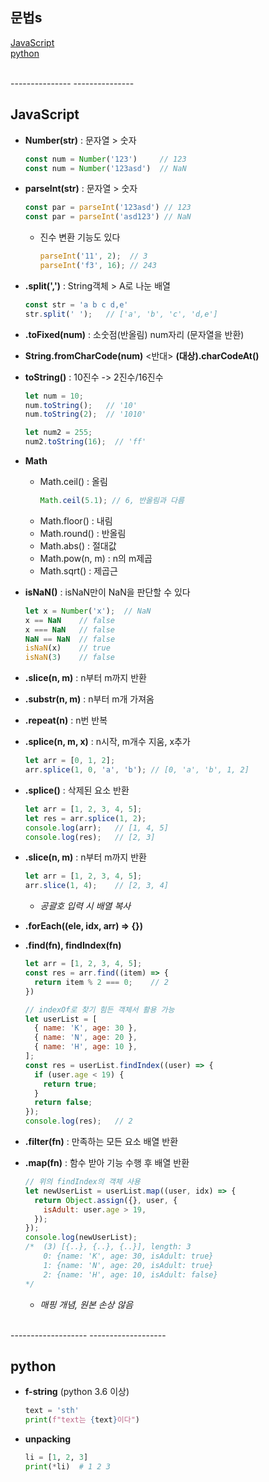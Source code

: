 ## 문법s

[JavaScript](#JavaScript)   
[python](#python)   

<br>
---------------
---------------
<br>

## JavaScript

* **Number(str)** : 문자열 > 숫자
  ```javaScript
  const num = Number('123')     // 123
  const num = Number('123asd')  // NaN
  ```

* **parseInt(str)** : 문자열 > 숫자
  ```javaScript
  const par = parseInt('123asd') // 123
  const par = parseInt('asd123') // NaN
  ```
  * 진수 변환 기능도 있다
    ```javaScript
    parseInt('11', 2);  // 3
    parseInt('f3', 16); // 243
    ```

* **.split(',')** : String객체 > A로 나눈 배열
  ```javaScript
  const str = 'a b c d,e'
  str.split(' ');   // ['a', 'b', 'c', 'd,e']
  ```

* **.toFixed(num)** : 소숫점(반올림) num자리 (문자열을 반환)

* **String.fromCharCode(num)** <반대> **(대상).charCodeAt()**

* **toString()** : 10진수 -> 2진수/16진수
  ```javaScript
  let num = 10;
  num.toString();   // '10'
  num.toString(2);  // '1010'

  let num2 = 255;
  num2.toString(16);  // 'ff'
  ```

* **Math**
  * Math.ceil() : 올림
    ```javaScript
    Math.ceil(5.1); // 6, 반올림과 다름
    ```
  * Math.floor() : 내림
  * Math.round() : 반올림
  * Math.abs() : 절대값
  * Math.pow(n, m) : n의 m제곱
  * Math.sqrt() : 제곱근

* **isNaN()** : isNaN만이 NaN을 판단할 수 있다
  ```javaScript
  let x = Number('x');  // NaN
  x == NaN    // false
  x === NaN   // false
  NaN == NaN  // false
  isNaN(x)    // true
  isNaN(3)    // false
  ```

* **.slice(n, m)** : n부터 m까지 반환

* **.substr(n, m)** : n부터 m개 가져옴

* **.repeat(n)** : n번 반복

* **.splice(n, m, x)** : n시작, m개수 지움, x추가
  ```javaScript
  let arr = [0, 1, 2];
  arr.splice(1, 0, 'a', 'b'); // [0, 'a', 'b', 1, 2]
  ```

* **.splice()** : 삭제된 요소 반환
  ```javaScript
  let arr = [1, 2, 3, 4, 5];
  let res = arr.splice(1, 2);
  console.log(arr);   // [1, 4, 5]
  console.log(res);   // [2, 3]
  ```

* **.slice(n, m)** : n부터 m까지 반환
  ```javaScript
  let arr = [1, 2, 3, 4, 5];
  arr.slice(1, 4);    // [2, 3, 4]
  ```
  * *공괄호 입력 시 배열 복사*

* **.forEach((ele, idx, arr) => {})**

* **.find(fn), findIndex(fn)**
  ```javaScript
  let arr = [1, 2, 3, 4, 5];
  const res = arr.find((item) => {
    return item % 2 === 0;    // 2
  })

  // indexOf로 찾기 힘든 객체서 활용 가능
  let userList = [
    { name: 'K', age: 30 },
    { name: 'N', age: 20 },
    { name: 'H', age: 10 },
  ];
  const res = userList.findIndex((user) => {
    if (user.age < 19) {
      return true;
    }
    return false;
  });
  console.log(res);   // 2
  ```

* **.filter(fn)** : 만족하는 모든 요소 배열 반환

* **.map(fn)** : 함수 받아 기능 수행 후 배열 반환
  ```javaScript
  // 위의 findIndex의 객체 사용
  let newUserList = userList.map((user, idx) => {
    return Object.assign({}, user, {
      isAdult: user.age > 19,
    });
  });
  console.log(newUserList);
  /*  (3) [{..}, {..}, {..}], length: 3
      0: {name: 'K', age: 30, isAdult: true}
      1: {name: 'N', age: 20, isAdult: true}
      2: {name: 'H', age: 10, isAdult: false}
  */
  ```
  * *매핑 개념, 원본 손상 않음*




<br>
-------------------
-------------------
<br>

## python

* **f-string** (python 3.6 이상)
  ```python
  text = 'sth'
  print(f"text는 {text}이다")
  ```  

* **unpacking**
  ```python
  li = [1, 2, 3]
  print(*li)  # 1 2 3
  ```





